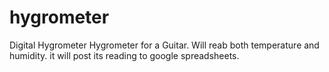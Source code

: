 # hygrometer
Digital Hygrometer
Hygrometer for a Guitar. Will reab both temperature and humidity. it will post its reading to google spreadsheets.
